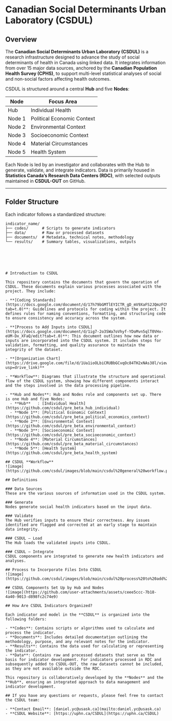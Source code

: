 # Canadian Social Determinants Urban Laboratory (CSDUL)

## Overview

The **Canadian Social Determinants Urban Laboratory (CSDUL)** is a research infrastructure designed to advance the study of social determinants of health in Canada using linked data. It integrates information from over 15 major data sources, anchored by the **Canadian Population Health Survey (CPHS)**, to support multi-level statistical analyses of social and non-social factors affecting health outcomes.  

CSDUL is structured around a central **Hub** and five **Nodes**:

| Node | Focus Area |
|------|------------|
| Hub | Individual Health |
| Node 1 | Political Economic Context |
| Node 2 | Environmental Context |
| Node 3 | Socioeconomic Context |
| Node 4 | Material Circumstances |
| Node 5 | Health System |

Each Node is led by an investigator and collaborates with the Hub to generate, validate, and integrate indicators. Data is primarily housed in **Statistics Canada’s Research Data Centers (RDC)**, with selected outputs maintained in **CSDUL-OUT** on GitHub.  

---

## Folder Structure

Each indicator follows a standardized structure:

```text
indicator_name/
├── codes/      # Scripts to generate indicators
├── data/       # Raw or processed datasets
├── documents/  # Metadata, technical notes, methodology
└── results/    # Summary tables, visualizations, outputs






# Introduction to CSDUL

This repository contains the documents that govern the operation of CSDUL. These documents explain various processes associated with the project. They include:

- **[Coding Standards](https://docs.google.com/document/d/17h79bGMTlEYICTR_gD_mV9XaFS2JQmzFCMC_w5CI0kc/edit?tab=t.0)**: Guidelines and protocols for coding within the project. It defines rules for naming conventions, formatting, and structuring code to ensure consistency and accuracy across the system.
  
- **[Process to Add Inputs into CSDUL](https://docs.google.com/document/d/1ig7-2o3SWa7oVhyf-YDoMvn5qlT0VHx-eUM-Dx_XFaQ/edit?tab=t.0)**: This document outlines how new data or inputs are incorporated into the CSDUL system. It includes steps for validation, formatting, and quality assurance to maintain the integrity of the dataset.

- **[Organization Chart](https://drive.google.com/file/d/1Ua1ioOLbiCRUBbGCvqOc84TH2xNAs38l/view?usp=drive_link)**

- **Workflow**: Diagrams that illustrate the structure and operational flow of the CSDUL system, showing how different components interact and the steps involved in the data processing pipeline.

- **Hub and Nodes**: Hub and Nodes role and components set up. There is one Hub and five Nodes:
  - **Hub**   : [Individual Health](https://github.com/csdul/pre_beta_hub_individual) 
  - **Node 1**: [Political Economic Context](https://github.com/csdul/pre_beta_political_economics_context)
  - **Node 2**: [Environmental Context](https://github.com/csdul/pre_beta_environmental_context)
  - **Node 3**: [Socioeconomic Context](https://github.com/csdul/pre_beta_socioeconomic_context)    
  - **Node 4**: [Material Circumstances](https://github.com/csdul/pre_beta_material_circumstances)
  - **Node 5**: [Health System](https://github.com/csdul/pre_beta_health_system)

## CSDUL **Workflow**
![image](https://github.com/csdul/images/blob/main/csdul%20general%20workflow.png)

## Definitions

### Data Sources
These are the various sources of information used in the CSDUL system.

### Generate
Nodes generate social health indicators based on the input data.

### Validate
The Hub verifies inputs to ensure their correctness. Any issues identified are flagged and corrected at an early stage to maintain data integrity.

### CSDUL – Load
The Hub loads the validated inputs into CSDUL.

### CSDUL – Integrate
CSDUL components are integrated to generate new health indicators and analyses.

## Process to Incorporate Files Into CSDUL
![image](https://github.com/csdul/images/blob/main/csdul%20process%20to%20add%20inputs.png)

## CSDUL Components Set Up by Hub and Nodes
![image](https://github.com/user-attachments/assets/ceee5ccc-7b18-4a40-9013-d898fc2c74e9)

## How Are CSDUL Indicators Organized?

Each indicator and model in the **CSDUL** is organized into the following folders:

- **Codes**: Contains scripts or algorithms used to calculate and process the indicator.
- **Documents**: Includes detailed documentation outlining the methodology, purpose, and any relevant notes for the indicator.
- **Results**: Contains the data used for calculating or representing the indicator.
- **Data**: Contains raw and processed datasets that serve as the basis for indicator development. For indicators processed in RDC and subsequently added to CSDUL-OUT, the raw datasets cannot be included, as they are not available outside the RDC.

This repository is collaboratively developed by the **Nodes** and the **Hub**, ensuring an integrated approach to data management and indicator development.

## If you have any questions or requests, please feel free to contact the CSDUL team:

- **Contact Email**: [daniel.yc@usask.ca](mailto:daniel.yc@usask.ca)
- **CSDUL Website**: [https://uphn.ca/CSDUL](https://uphn.ca/CSDUL)

